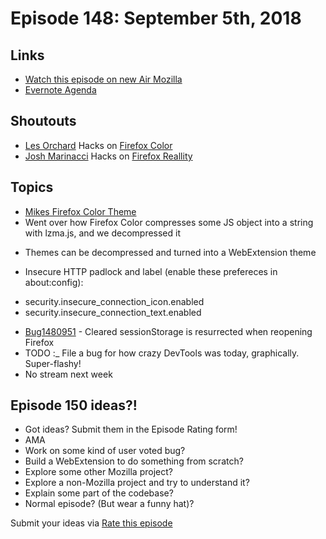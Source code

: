 # Episode 148: September 5th, 2018

## Links
* [Watch this episode on new Air Mozilla](https://onlinexperiences.com/Launch/Event.htm?ShowKey=44908&DisplayItem=E300562)
* [Evernote Agenda](https://www.evernote.com/client/snv?noteGuid=9ef78540-e4bf-4ded-a63c-4adb9aa8c738&noteKey=b49cb20615372885&sn=https%3A%2F%2Fwww.evernote.com%2Fshard%2Fs434%2Fsh%2F9ef78540-e4bf-4ded-a63c-4adb9aa8c738%2Fb49cb20615372885)

## Shoutouts
* [Les Orchard](https://www.twitch.tv/lmorchard/videos/all) Hacks on [Firefox Color](https://color.firefox.com)
* [Josh Marinacci](https://twitter.com/joshmarinacci) Hacks on [Firefox Reallity](https://www.twitch.tv/joshmarinacci)

## Topics
* [Mikes Firefox Color Theme](https://color.firefox.com/?theme=XQAAAAL0AAAAAAAAAABBqYhm849SCiazH1KEGccwS-xNVAVPvKGAiNxTtah5dSzAMY7NzGmHfkUxcNIrZ_wYPN9WEZbZAy4tRvZRuWYQhm80LcQZZTOdLhL5yc7pW2Zj4dNy6LgWfK7PFe8TDkw1-5Ob20-NiTi_Ryu2oBEpvJE9kFK2BHbPc4QaRiB6f2FsJmxcKUXEwRtl6AfcsSppjNaoAS-qGvdPPLLUM-H46onWPoZjwmLc3wocjn4JOxhB8oQZuvjGCv9UEEAA)
* Went over how Firefox Color compresses some JS object into a string with lzma.js, and we decompressed it
 - Themes can be decompressed and turned into a WebExtension theme
* Insecure HTTP padlock and label (enable these prefereces in about:config):
 - security.insecure_connection_icon.enabled
 - security.insecure_connection_text.enabled
* [Bug1480951](https://bugzilla.mozilla.org/show_bug.cgi?id=1480951) - Cleared sessionStorage is resurrected when reopening Firefox
* TODO :_ File a bug for how crazy DevTools was today, graphically. Super-flashy!
* No stream next week

## Episode 150 ideas?!
* Got ideas? Submit them in the Episode Rating form!
* AMA
* Work on some kind of user voted bug?
* Build a WebExtension to do something from scratch?
* Explore some other Mozilla project?
* Explore a non-Mozilla project and try to understand it?
* Explain some part of the codebase?
* Normal episode? (But wear a funny hat)?

Submit your ideas via [Rate this episode](https://goo.gl/forms/zrItDwNhPgAyge8f1)

